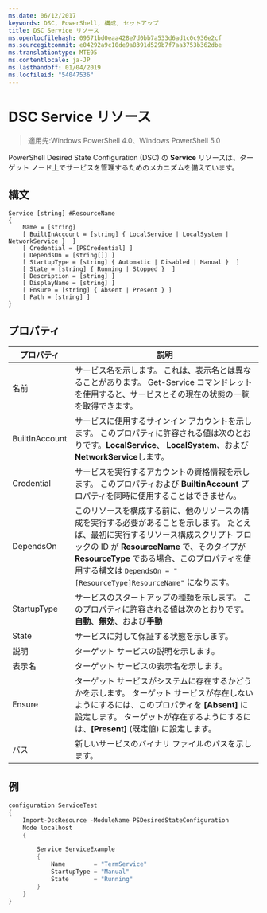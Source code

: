 ```yaml
---
ms.date: 06/12/2017
keywords: DSC, PowerShell, 構成, セットアップ
title: DSC Service リソース
ms.openlocfilehash: 09571bd0eaa428e7d0bb7a533d6ad1c0c936e2cf
ms.sourcegitcommit: e04292a9c10de9a8391d529b7f7aa3753b362dbe
ms.translationtype: MTE95
ms.contentlocale: ja-JP
ms.lasthandoff: 01/04/2019
ms.locfileid: "54047536"
---
```

# <a name="dsc-service-resource"></a>DSC Service リソース

> 適用先:Windows PowerShell 4.0、Windows PowerShell 5.0


PowerShell Desired State Configuration (DSC) の **Service** リソースは、ターゲット ノード上でサービスを管理するためのメカニズムを備えています。

## <a name="syntax"></a>構文

```
Service [string] #ResourceName
{
    Name = [string]
    [ BuiltInAccount = [string] { LocalService | LocalSystem | NetworkService }  ]
    [ Credential = [PSCredential] ]
    [ DependsOn = [string[]] ]
    [ StartupType = [string] { Automatic | Disabled | Manual }  ]
    [ State = [string] { Running | Stopped }  ]
    [ Description = [string] ]
    [ DisplayName = [string] ]
    [ Ensure = [string] { Absent | Present } ]
    [ Path = [string] ]
}
```

## <a name="properties"></a>プロパティ

|  プロパティ  |  説明   |
|---|---|
| 名前| サービス名を示します。 これは、表示名とは異なることがあります。 Get-Service コマンドレットを使用すると、サービスとその現在の状態の一覧を取得できます。|
| BuiltInAccount| サービスに使用するサインイン アカウントを示します。 このプロパティに許容される値は次のとおりです。**LocalService**、 **LocalSystem**、および**NetworkService**します。|
| Credential| サービスを実行するアカウントの資格情報を示します。 このプロパティおよび __BuiltinAccount__ プロパティを同時に使用することはできません。|
| DependsOn| このリソースを構成する前に、他のリソースの構成を実行する必要があることを示します。 たとえば、最初に実行するリソース構成スクリプト ブロックの ID が __ResourceName__ で、そのタイプが __ResourceType__ である場合、このプロパティを使用する構文は `DependsOn = "[ResourceType]ResourceName"` になります。|
| StartupType| サービスのスタートアップの種類を示します。 このプロパティに許容される値は次のとおりです。**自動**、**無効**、および**手動**|
| State| サービスに対して保証する状態を示します。|
| 説明 | ターゲット サービスの説明を示します。|
| 表示名 | ターゲット サービスの表示名を示します。|
| Ensure | ターゲット サービスがシステムに存在するかどうかを示します。 ターゲット サービスが存在しないようにするには、このプロパティを **[Absent]** に設定します。 ターゲットが存在するようにするには、**[Present]** (既定値) に設定します。|
| パス | 新しいサービスのバイナリ ファイルのパスを示します。|

## <a name="example"></a>例

```powershell
configuration ServiceTest
{
    Import-DscResource -ModuleName PSDesiredStateConfiguration
    Node localhost
    {

        Service ServiceExample
        {
            Name        = "TermService"
            StartupType = "Manual"
            State       = "Running"
        }
    }
}
```